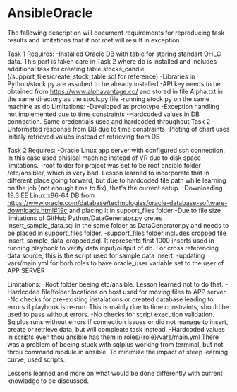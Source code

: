 # AnsibleOracle

The fallowing description will document requirements for reproducing task results and limitations that if not met will result in exception.


Task 1
Requires: 
	-Installed Oracle DB with table for storing standart OHLC data. This part is taken care in Task 2 where db is installed and includes additional task for creating table stocks_candle (/support_files/create_stock_table.sql for reference)	
	-Libraries in Python/stock.py are assubed to be already installed
	-API key needs to be obtained from https://www.alphavantage.co/ and stored in file Alpha.txt in the same directory as the stock.py file
	-running stock.py on the same machine as db
Limitations:
	-Developed as prototype
	-Exception handling not implemented due to time constraints
	-Hardcoded values in DB connection. Same credentials used and hardcoded throughout Task 2
	-Unformated response from DB due to time constraints
	-Ploting of chart uses initialy retrieved values instead of retrieving from DB

Task 2
Requires:
	-Oracle Linux app server with configured ssh connection. In this case used phisical machine instead of VR due to disk space limitations.
	-root folder for project was set to be root ansible folder /etc/ansible/, which is very bad. Lesson learned to incorporate that in different place going forward, but due to hardcoded file path while learning on the job (not enough time to fix), that's the current setup.
	-Downloading 19.3 EE Linux x86-64 DB from https://www.oracle.com/database/technologies/oracle-database-software-downloads.html#19c and placing it in support_files folder
	-Due to file size limitations of GitHub Python/DataGenerator.py cretes insert_sample_data.sql in the same folder as DataGenerator.py and needs to be placed in support_files folder. 
	-support_files folder includes cropped file insert_sample_data_cropped.sql. It represents first 1000 inserts used in running playbook to verify data input/output of db. For cross referencing data source, this is the script used for sample data insert.
	-updating vars/main.yml for both roles to have oracle_user variable set to the user of APP SERVER

Limitations:
	-Root folder beeing etc/ansible. Lesson learned not to do that.
	-Hardcoded file/folder locations on host used for moving files to APP server
	-No checks for pre-existing instalations or created database leading to errors if playbook is re-run. This is mainly due to time constraints, should be used to pass without errors. 
	-No checks for script execution validation. Sqlplus runs without errors if connection issues or did not manage to insert, create or retrieve data, but will compleate task instead.
	-Hardcoded values in scripts even thou ansible has them in roles/{role}/vars/main.yml There was a problem of beeing stuck with sqlplus working from terminal, but not throu command module in ansible. To minimize the impact of steep learning curve, used scripts.


Lessons learned and more on what would be done differently with current knowladge to be discussed.
